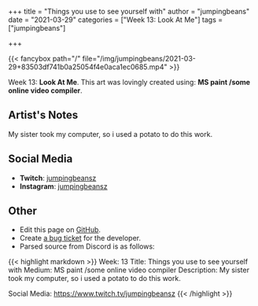 +++
title =       "Things you use to see yourself with"
author =      "jumpingbeans"
date =        "2021-03-29"
categories =  ["Week 13: Look At Me"]
tags =        ["jumpingbeans"]

+++


{{< fancybox path="/" file="/img/jumpingbeans/2021-03-29+83503df741b0a25054f4e0aca1ec0685.mp4" >}}


Week 13: **Look At Me**. This art was lovingly created using: **MS paint /some online video compiler**.

## Artist's Notes

My sister took my computer, so i used a potato to do this work.

## Social Media

- **Twitch**: [jumpingbeansz]()
- **Instagram**: [jumpingbeansz]()


## Other

- Edit this page on [GitHub](https://github.com/teaminkling/web-refresh/edit/main/blog/content/blog/jumpingbeans-week-13-0c7e.md).
- Create [a bug ticket](https://github.com/teaminkling/web-refresh/issues/new?assignees=&labels=bug&template=problem-report.md&title=) for the developer.
- Parsed source from Discord is as follows:

{{< highlight markdown >}}
Week: 13
Title:  Things you use to see yourself with
Medium: MS paint /some online video compiler
Description: My sister took my computer, so i used a potato to do this work. 

Social Media: https://www.twitch.tv/jumpingbeansz
{{< /highlight >}}